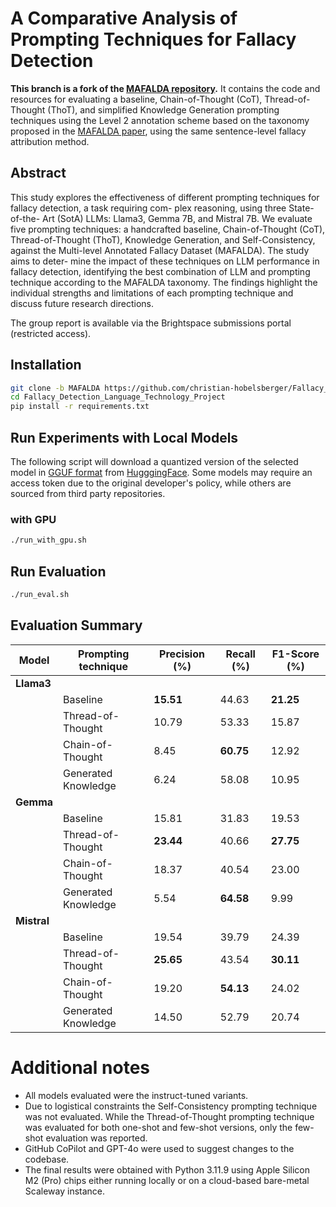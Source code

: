 # A Comparative Analysis of Prompting Techniques for Fallacy Detection

**This branch is a fork of the [MAFALDA repository](https://github.com/ChadiHelwe/MAFALDA).** It contains the code and resources for evaluating a baseline, Chain-of-Thought (CoT), Thread-of-Thought (ThoT), and simplified Knowledge Generation prompting techniques using the Level 2 annotation scheme based on the taxonomy proposed in the [MAFALDA paper](https://arxiv.org/pdf/2311.09761), using the same sentence-level fallacy attribution method.

## Abstract
This study explores the effectiveness of different prompting techniques for fallacy detection, a task requiring com- plex reasoning, using three State-of-the- Art (SotA) LLMs: Llama3, Gemma 7B, and Mistral 7B. We evaluate five prompting techniques: a handcrafted baseline, Chain-of-Thought (CoT), Thread-of-Thought (ThoT), Knowledge Generation, and Self-Consistency, against the Multi-level Annotated Fallacy Dataset (MAFALDA). The study aims to deter- mine the impact of these techniques on LLM performance in fallacy detection, identifying the best combination of LLM and prompting technique according to the MAFALDA taxonomy. The findings highlight the individual strengths and limitations of each prompting technique and discuss future research directions.

The group report is available via the Brightspace submissions portal (restricted access).

## Installation
```bash
git clone -b MAFALDA https://github.com/christian-hobelsberger/Fallacy_Detection_Language_Technology_Project.git
cd Fallacy_Detection_Language_Technology_Project
pip install -r requirements.txt
```

## Run Experiments with Local Models

The following script will download a quantized version of the selected model in [GGUF format](https://huggingface.co/docs/hub/gguf) from [HugggingFace](huggingface.co). Some models may require an access token due to the original developer's policy, while others are sourced from third party repositories.

### with GPU
```bash
./run_with_gpu.sh
```

## Run Evaluation
```bash
./run_eval.sh
```

## Evaluation Summary

| **Model**  | **Prompting technique**  | **Precision (%)**  | **Recall (%)**  | **F1-Score (%)** |
|------------|---------------------------|--------------------|-----------------|------------------|
| **Llama3** |                           |                    |                 |                  |
|            | Baseline                  | **15.51**          | 44.63           | **21.25**        |
|            | Thread-of-Thought         | 10.79              | 53.33           | 15.87            |
|            | Chain-of-Thought          | 8.45               | **60.75**       | 12.92            |
|            | Generated Knowledge       | 6.24               | 58.08           | 10.95            |
| **Gemma**  |                           |                    |                 |                  |
|            | Baseline                  | 15.81              | 31.83           | 19.53            |
|            | Thread-of-Thought         | **23.44**          | 40.66           | **27.75**        |
|            | Chain-of-Thought          | 18.37              | 40.54           | 23.00            |
|            | Generated Knowledge       | 5.54               | **64.58**       | 9.99             |
| **Mistral**|                           |                    |                 |                  |
|            | Baseline                  | 19.54              | 39.79           | 24.39            |
|            | Thread-of-Thought         | **25.65**          | 43.54           | **30.11**        |
|            | Chain-of-Thought          | 19.20              | **54.13**       | 24.02            |
|            | Generated Knowledge       | 14.50              | 52.79           | 20.74            |


# Additional notes
- All models evaluated were the instruct-tuned variants.
- Due to logistical constraints the Self-Consistency prompting technique was not evaluated. While the Thread-of-Thought prompting technique was evaluated for both one-shot and few-shot versions, only the few-shot evaluation was reported.
- GitHub CoPilot and GPT-4o were used to suggest changes to the codebase.
- The final results were obtained with Python 3.11.9 using Apple Silicon M2 (Pro) chips either running locally or on a cloud-based bare-metal Scaleway instance.
